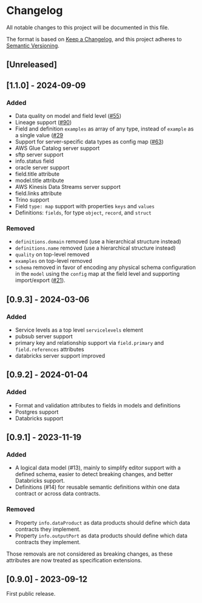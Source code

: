 # Changelog

All notable changes to this project will be documented in this file.

The format is based on [Keep a Changelog](https://keepachangelog.com/en/1.1.0/),
and this project adheres to [Semantic Versioning](https://semver.org/spec/v2.0.0.html).

## [Unreleased]

## [1.1.0] - 2024-09-09

### Added
- Data quality on model and field level ([#55](https://github.com/datacontract/datacontract-specification/issues/55))
- Lineage support ([#90](https://github.com/datacontract/datacontract-specification/issues/90))
- Field and definition `examples` as array of any type, instead of `example` as a single value ([#29](https://github.com/datacontract/datacontract-specification/issues/29)
- Support for server-specific data types as config map ([#63](https://github.com/datacontract/datacontract-specification/issues/63))
- AWS Glue Catalog server support
- sftp server support
- info.status field
- oracle server support
- field.title attribute
- model.title attribute
- AWS Kinesis Data Streams server support
- field.links attribute
- Trino support
- Field `type: map` support with properties `keys` and `values`
- Definitions: `fields`, for type `object`, `record`, and `struct`

### Removed

- `definitions.domain` removed (use a hierarchical structure instead)
- `definitions.name` removed (use a hierarchical structure instead)
- `quality` on top-level removed
- `examples` on top-level removed
- `schema` removed in favor of encoding any physical schema configuration in the `model` using the `config` map at the field level and supporting import/export ([#21](https://github.com/datacontract/datacontract-specification/issues/21)).


## [0.9.3] - 2024-03-06

### Added

- Service levels as a top level `servicelevels` element
- pubsub server support
- primary key and relationship support via `field.primary` and `field.references` attributes
- databricks server support improved

## [0.9.2] - 2024-01-04

### Added

- Format and validation attributes to fields in models and definitions
- Postgres support
- Databricks support

## [0.9.1] - 2023-11-19

### Added

- A logical data model (#13), mainly to simplify editor support with a defined schema, easier to detect breaking changes, and better Databricks support.
- Definitions (#14) for reusable semantic definitions within one data contract or across data contracts. 

### Removed

- Property `info.dataProduct` as data products should define which data contracts they implement.
- Property `info.outputPort` as data products should define which data contracts they implement.

Those removals are not considered as breaking changes, as these attributes are now treated as specification extensions.

## [0.9.0] - 2023-09-12

First public release.

